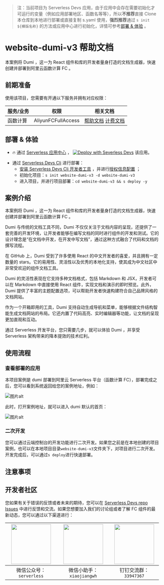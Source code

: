 
> 注：当前项目为 Serverless Devs 应用，由于应用中会存在需要初始化才可运行的变量（例如应用部署地区、函数名等等），所以**不推荐**直接 Clone 本仓库到本地进行部署或直接复制 s.yaml 使用，**强烈推荐**通过 `s init ${模版名称}` 的方法或应用中心进行初始化，详情可参考[部署 & 体验](#部署--体验) 。

# website-dumi-v3 帮助文档

<description>

本案例将 Dumi ，这一为 React 组件和库的开发者量身打造的文档生成器，快速创建并部署到阿里云函数计算 FC 。

</description>

<codeUrl>



</codeUrl>
<preview>



</preview>


## 前期准备

使用该项目，您需要有开通以下服务并拥有对应权限：

<service>



| 服务/业务 |  权限  | 相关文档 |
| --- |  --- | --- |
| 函数计算 |  AliyunFCFullAccess | [帮助文档](https://help.aliyun.com/product/2508973.html) [计费文档](https://help.aliyun.com/document_detail/2512928.html) |

</service>

<remark>



</remark>

<disclaimers>



</disclaimers>

## 部署 & 体验

<appcenter>
   
- :fire: 通过 [Serverless 应用中心](https://fcnext.console.aliyun.com/applications/create?template=website-dumi-v3) ，
  [![Deploy with Severless Devs](https://img.alicdn.com/imgextra/i1/O1CN01w5RFbX1v45s8TIXPz_!!6000000006118-55-tps-95-28.svg)](https://fcnext.console.aliyun.com/applications/create?template=website-dumi-v3) 该应用。
   
</appcenter>
<deploy>
    
- 通过 [Serverless Devs Cli](https://www.serverless-devs.com/serverless-devs/install) 进行部署：
  - [安装 Serverless Devs Cli 开发者工具](https://www.serverless-devs.com/serverless-devs/install) ，并进行[授权信息配置](https://docs.serverless-devs.com/fc/config) ；
  - 初始化项目：`s init website-dumi-v3 -d website-dumi-v3`
  - 进入项目，并进行项目部署：`cd website-dumi-v3 && s deploy -y`
   
</deploy>

## 案例介绍

<appdetail id="flushContent">

本案例将 Dumi ，这一为 React 组件和库的开发者量身打造的文档生成器，快速创建并部署到阿里云函数计算 FC 。

Dumi 与传统的文档工具不同，Dumi 不仅仅关注于文档内容的呈现，还提供了一套完善的开发环境，让开发者能够在编写文档的同时进行组件的开发和测试。它的设计理念是“在文档中开发，在开发中写文档”，通过这种方式融合了代码和文档的撰写流程。

在 GitHub 上，Dumi 受到了许多使用 React 的中文开发者的喜爱，并且拥有一定数量的 stars。它的易用性、灵活性以及优秀的本地化支持，使其成为中文社区中非常受欢迎的组件文档工具。

Dumi 的灵活性表现在它支持多种文档格式，包括 Markdown 和 JSX，开发者可以在 Markdown 中直接使用 React 组件，实现文档和演示的即时预览。此外，Dumi 提供了丰富的主题配置选项，可以帮助开发者快速构建符合自己品牌风格的文档网站。

作为一个开箱即用的工具，Dumi 支持自动生成导航和菜单，能够根据文件结构智能生成文档网站的布局。它还内置了代码高亮、实时编辑器等功能，让文档的呈现更加直观和互动。

通过 Serverless 开发平台，您只需要几步，就可以体验 Dumi ，并享受 Serverless 架构带来的降本提效的技术红利。

</appdetail>

## 使用流程

<usedetail id="flushContent">

### 查看部署的应用
本项目案例是 dumi 部署到阿里云 Serverless 平台（函数计算 FC），部署完成之后，您可以看到系统返回给您的案例地址，例如：

![图片alt](https://img.alicdn.com/imgextra/i3/O1CN01Jy0N4Z21BmOGYjobX_!!6000000006947-0-tps-1382-766.jpg)

此时，打开案例地址，就可以进入 dumi 默认的首页：

![图片alt](https://img.alicdn.com/imgextra/i3/O1CN01TxWTvM1cUDwi4CjKn_!!6000000003603-0-tps-2730-1306.jpg)


### 二次开发

您可以通过云端控制台的开发功能进行二次开发。如果您之前是在本地创建的项目案例，也可以在本地项目目录`website-dumi-v3`文件夹下，对项目进行二次开发。开发完成后，可以通过`s deploy`进行快速部署。

</usedetail>

## 注意事项

<matters id="flushContent">
</matters>


<devgroup>


## 开发者社区

您如果有关于错误的反馈或者未来的期待，您可以在 [Serverless Devs repo Issues](https://github.com/serverless-devs/serverless-devs/issues) 中进行反馈和交流。如果您想要加入我们的讨论组或者了解 FC 组件的最新动态，您可以通过以下渠道进行：

<p align="center">  

| <img src="https://serverless-article-picture.oss-cn-hangzhou.aliyuncs.com/1635407298906_20211028074819117230.png" width="130px" > | <img src="https://serverless-article-picture.oss-cn-hangzhou.aliyuncs.com/1635407044136_20211028074404326599.png" width="130px" > | <img src="https://serverless-article-picture.oss-cn-hangzhou.aliyuncs.com/1635407252200_20211028074732517533.png" width="130px" > |
| --------------------------------------------------------------------------------------------------------------------------------- | --------------------------------------------------------------------------------------------------------------------------------- | --------------------------------------------------------------------------------------------------------------------------------- |
| <center>微信公众号：`serverless`</center>                                                                                         | <center>微信小助手：`xiaojiangwh`</center>                                                                                        | <center>钉钉交流群：`33947367`</center>                                                                                           |
</p>
</devgroup>
